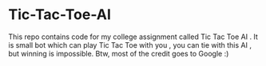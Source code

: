 # Tic-Tac-Toe-AI
This repo contains code for my college assignment called Tic Tac Toe AI . It is small bot which can play Tic Tac Toe with you , you can tie with this AI , but winning is impossible. Btw, most of the credit goes to Google :)
